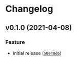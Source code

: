 # Changelog

<!--next-version-placeholder-->

## v0.1.0 (2021-04-08)
### Feature
* initial release ([`50e40db`](https://github.com/MicaelJarniac/Wavematic/commit/50e40db4379075ee4d739a6935d95185db5f3465))
